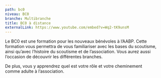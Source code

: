 ```yaml
---
path: bc0
niveau: BC0
branche: Multibranche
title: BC0 à distance
externalLink: https://www.youtube.com/embed?v=Wq2-tK9unsM
---
```

Le BC0 est une formation pour les nouveaux bénévoles à l’AABP. Cette formation vous permettra de vous familiariser avec les bases du scoutisme, ainsi qu’avec l’histoire du scoutisme et de l’association. Vous aurez aussi l’occasion de découvrir les différentes branches.

De plus, vous y apprendrez quel est votre rôle et votre cheminement comme adulte à l’association.